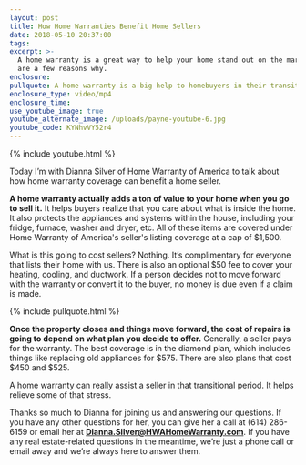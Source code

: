 ```yaml
---
layout: post
title: How Home Warranties Benefit Home Sellers
date: 2018-05-10 20:37:00
tags:
excerpt: >-
  A home warranty is a great way to help your home stand out on the market. Here
  are a few reasons why.
enclosure:
pullquote: A home warranty is a big help to homebuyers in their transitional period.
enclosure_type: video/mp4
enclosure_time:
use_youtube_image: true
youtube_alternate_image: /uploads/payne-youtube-6.jpg
youtube_code: KYNhvVY52r4
---
```


{% include youtube.html %}

Today I’m with Dianna Silver of Home Warranty of America to talk about how home warranty coverage can benefit a home seller.

**A home warranty actually adds a ton of value to your home when you go to sell it.** It helps buyers realize that you care about what is inside the home. It also protects the appliances and systems within the house, including your fridge, furnace, washer and dryer, etc. All of these items are covered under Home Warranty of America's seller's listing coverage at a cap of $1,500.

What is this going to cost sellers? Nothing. It’s complimentary for everyone that lists their home with us. There is also an optional $50 fee to cover your heating, cooling, and ductwork. If a person decides not to move forward with the warranty or convert it to the buyer, no money is due even if a claim is made.

{% include pullquote.html %}

**Once the property closes and things move forward, the cost of repairs is going to depend on what plan you decide to offer.** Generally, a seller pays for the warranty. The best coverage is in the diamond plan, which includes things like replacing old appliances for $575. There are also plans that cost $450 and $525.

A home warranty can really assist a seller in that transitional period. It helps relieve some of that stress.

Thanks so much to Dianna for joining us and answering our questions. If you have any other questions for her, you can give her a call at (614) 286-6159 or email her at **[Dianna.Silver@HWAHomeWarranty.com](mailto:Dianna.Silver@HWAHomeWarranty.com)**. If you have any real estate-related questions in the meantime, we’re just a phone call or email away and we’re always here to answer them.